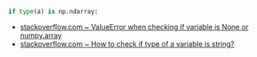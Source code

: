 ```python
if type(a) is np.ndarray:
```
- [stackoverflow.com ~ ValueError when checking if variable is None or numpy.array](https://stackoverflow.com/a/36783987)
- [stackoverflow.com ~ How to check if type of a variable is string?](https://stackoverflow.com/a/26828432)

